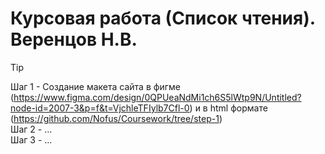 # Курсовая работа (Список чтения). Веренцов Н.В.
> [!TIP]
> Шаг 1 - Создание макета сайта в фигме (https://www.figma.com/design/0QPUeaNdMi1ch6S5lWtp9N/Untitled?node-id=2007-3&p=f&t=VjchleTFIylb7Cfl-0) и в html формате (https://github.com/Nofus/Coursework/tree/step-1)  
> Шаг 2 - ...  
> Шаг 3 - ...
